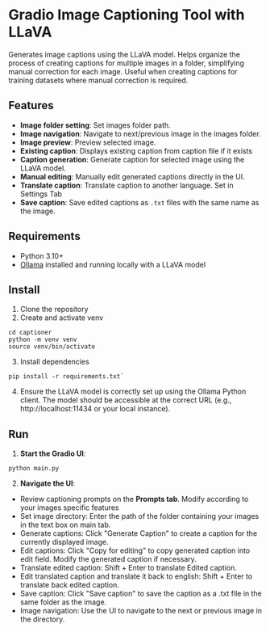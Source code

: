 # Gradio Image Captioning Tool with LLaVA

Generates image captions using the LLaVA model. Helps organize the process of creating captions for multiple images in a folder, simplifying manual correction for each image.
Useful when creating captions for training datasets where manual correction is required.
## Features
- **Image folder setting**: Set images folder path.
- **Image navigation**: Navigate to next/previous image in the images folder.
- **Image preview**: Preview selected image.
- **Existing caption**: Displays existing caption from caption file if it exists
- **Caption generation**: Generate caption for selected image using the LLaVA model.
- **Manual editing**: Manually edit generated captions directly in the UI.
- **Translate caption**: Translate caption to another language. Set in Settings Tab 
- **Save caption**: Save edited captions as `.txt` files with the same name as the image.
## Requirements
- Python 3.10+
- [Ollama](https://ollama.com/) installed and running locally with a LLaVA model
## Install
1. Clone the repository
2. Create and activate venv
```
cd captioner
python -m venv venv
source venv/bin/activate
```
3. Install dependencies
```
pip install -r requirements.txt`
```
4. Ensure the LLaVA model is correctly set up using the Ollama Python client. The model should be accessible at the 
correct URL (e.g., http://localhost:11434 or your local instance).
## Run
1. **Start the Gradio UI**:
```
python main.py
```
2. **Navigate the UI**:
- Review captioning prompts on the **Prompts tab**. Modify according to your images specific features
- Set image directory: Enter the path of the folder containing your images in the text box on main tab.
- Generate captions: Click "Generate Caption" to create a caption for the currently displayed image.
- Edit captions: Click "Copy for editing" to copy generated caption into edit field. Modify the generated caption 
if necessary.
- Translate edited caption: Shift + Enter to translate Edited caption.
- Edit translated caption and translate it back to english: Shift + Enter to translate back edited caption.
- Save caption: Click "Save caption" to save the caption as a .txt file in the same folder as the image.
- Image navigation: Use the UI to navigate to the next or previous image in the directory.
